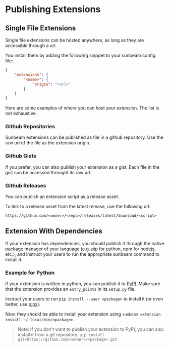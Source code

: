 # Publishing Extensions

## Single File Extensions

Single file extensions can be hosted anywhere, as long as they are accessible through a url.

You install them by adding the following snippet to your sunbeam config file:

```json
{
    "extensions": {
        "<name>": {
            "origin": "<url>"
        }
    }
}
```

Here are some examples of where you can host your extension. The list is not exhaustive.

### Github Repositories

Sunbeam extensions can be published as file in a github repository.
Use the raw url of the file as the extension origin.

### Github Gists

If you prefer, you can also publish your extension as a gist.
Each file in the gist can be accessed throught its raw url.

### Github Releases

You can publish an extension script as a release asset.

To link to a release asset from the latest release, use the following url:

```
https://github.com/<owner>/<repo>/releases/latest/download/<script>
```

## Extension With Dependencies

If your extension has dependencies, you should publish it through the native package manager of your language (e.g. pip for python, npm for nodejs, etc.), and instruct your users to run the appropriate sunbeam command to install it.

### Example for Python

If your extension is written in python, you can publish it to [PyPI](https://pypi.org/). Make sure that the extension provides an `entry_points` in its `setup.py` file.

Instruct your users to run `pip install --user <package>` to install it (or even better, use [pipx](https://pypa.github.io/pipx/)).

Now, they should be able to install your extension using `sunbeam extension install ~/.local/bin/<package>`.

> Note: If you don't want to publish your extension to PyPI, you can also install it from a git repository.
> `pip install git+https://github.com/<owner>/<package>.git`
